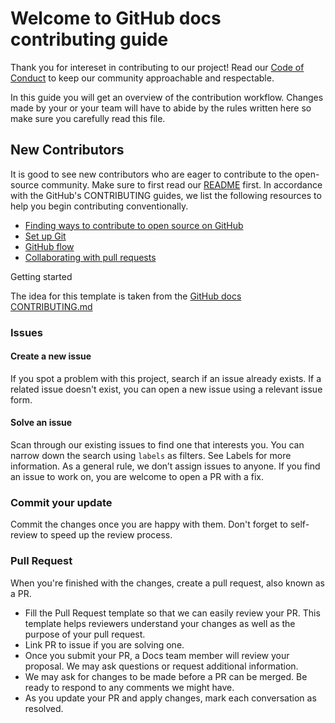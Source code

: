 <!-- CONTRIBUTING RULES AND GUIDELINES WHEN DEVELOPING IN THIS REPOSITORY -->
<!-- Template by Zakrok09 (https://github.com/zakrok09) -->
<!-- member of TeamPraxidike (https://github.com/TeamPraxidike) -->

# Welcome to GitHub docs contributing guide <!-- omit in toc -->

Thank you for intereset in contributing to our project!
Read our [Code of Conduct](CODE_OF_CONDUCT.md) to keep our community approachable and respectable.

In this guide you will get an overview of the contribution workflow. Changes made by your or your team will have to abide by the rules written here so make sure you carefully read this file. 

## New Contributors

It is good to see new contributors who are eager to contribute to the open-source community. Make sure to first read our [README](README.md) first. In accordance with the GitHub's CONTRIBUTING guides, we list the following resources to help you begin contributing conventionally.

- [Finding ways to contribute to open source on GitHub](https://docs.github.com/en/get-started/exploring-projects-on-github/finding-ways-to-contribute-to-open-source-on-github)
- [Set up Git](https://docs.github.com/en/get-started/quickstart/set-up-git)
- [GitHub flow](https://docs.github.com/en/get-started/quickstart/github-flow)
- [Collaborating with pull requests](https://docs.github.com/en/github/collaborating-with-pull-requests)



Getting started

The idea for this template is taken from the [GitHub docs CONTRIBUTING.md](https://github.com/github/docs/blob/main/CONTRIBUTING.md)

### Issues

#### Create a new issue

If you spot a problem with this project, search if an issue already exists. If a related issue doesn't exist, you can open a new issue using a relevant issue form.

#### Solve an issue

Scan through our existing issues to find one that interests you. You can narrow down the search using `labels` as filters. See Labels for more information. As a general rule, we don’t assign issues to anyone. If you find an issue to work on, you are welcome to open a PR with a fix.

### Commit your update

Commit the changes once you are happy with them. Don't forget to self-review to speed up the review process.

### Pull Request

When you're finished with the changes, create a pull request, also known as a PR.

- Fill the Pull Request template so that we can easily review your PR. This template helps reviewers understand your changes as well as the purpose of your pull request.
- Link PR to issue if you are solving one.
- Once you submit your PR, a Docs team member will review your proposal. We may ask questions or request additional information.
- We may ask for changes to be made before a PR can be merged. Be ready to respond to any comments we might have.
- As you update your PR and apply changes, mark each conversation as resolved.
